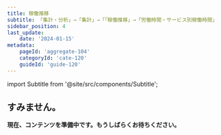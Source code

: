```yaml
---
title: 稼働推移
subtitle: 「集計・分析」→「集計」→「「稼働推移」→「労働時間・サービス別稼働時間」
sidebar_position: 4
last_update: 
    date: '2024-01-15'
metadata: 
    pageId: 'aggregate-104'
    categoryId: 'cate-120'
    guideId: 'guide-120'
---
```


import Subtitle from '@site/src/components/Subtitle';

<Subtitle text={frontMatter.subtitle} />

## すみません。

**現在、コンテンツを準備中です。もうしばらくお待ちください。**